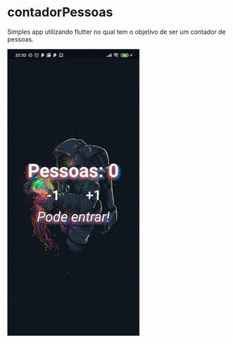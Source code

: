 # contadorPessoas

Simples app utilizando flutter no qual tem o objetivo de ser um contador de pessoas.
 
<img src="readme.jpg" width= 300>
